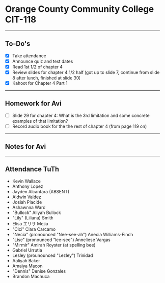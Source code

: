 # Orange County Community College CIT-118

---

## To-Do's

- [x] Take attendance
- [x] Announce quiz and test dates
- [x] Read 1st 1/2 of chapter 4
- [x] Review slides for chapter 4 1/2 half (got up to slide 7, continue from slide 8 after lunch, finished at slide 30)
- [x] Kahoot for Chapter 4 Part 1

---

## Homework for Avi

- [ ] Slide 29 for chapter 4: What is the 3rd limitation and some concrete examples of that limitation?
- [ ] Record audio book for the the rest of chapter 4 (from page 119 on)

---

## Notes for Avi

---

## Attendance TuTh

- Kevin Wallace
- Anthony Lopez
- Jayden Alcantara (ABSENT)
- Aldwin Valdez
- Josiah Placide
- Ashawnna Ward
- "Bullock" Aliyah Bullock
- "Lily" (Liliana) Smith
- Elisa エリサ Mejia
- "Cici" Ciara Carcamo
- "Necia" (pronounced "Nee-see-ah") Anecia Williams-Finch
- "Lise" (pronounced "lee-see") Anneliese Vargas
- "Mirmir" Amirah Royster (at spelling bee)
- Gabriel Urrutia
- Lesley (prounounced "Lezley") Trinidad
- Aaliyah Baker
- Amaiya Macon
- "Dennis" Denise Gonzales
- Brandon Machuca